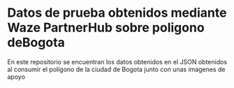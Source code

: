# Datos de prueba obtenidos mediante Waze PartnerHub sobre poligono deBogota

En este repositorio se encuentran los datos obtenidos en el JSON obtenidos al consumir el poligono de la ciudad de Bogota 
junto con unas imagenes de apoyo
    
